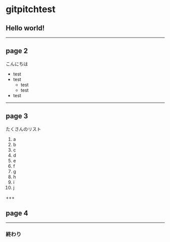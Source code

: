 # gitpitchtest

## Hello world!

---

## page 2
こんにちは
- test
- test
  - test
  - test
- test

---

## page 3

たくさんのリスト
1. a
1. b
1. c
1. d
1. e
1. f
1. g
  1. h
  1. i
1. j

+++

## page 4

---
### 終わり

